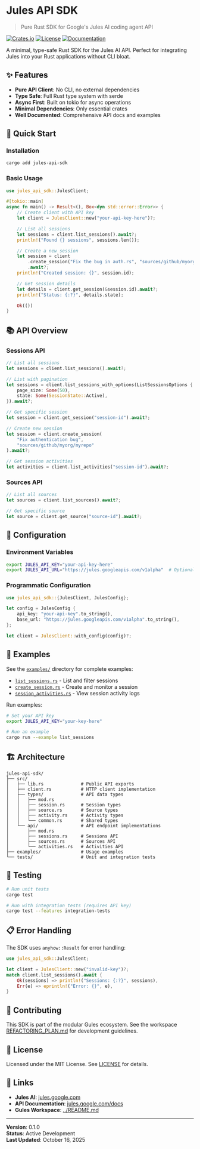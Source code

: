 # Jules API SDK

> Pure Rust SDK for Google's Jules AI coding agent API

[![Crates.io](https://img.shields.io/crates/v/jules-api-sdk.svg)](https://crates.io/crates/jules-api-sdk)
[![License](https://img.shields.io/badge/license-MIT-blue.svg)](LICENSE)
[![Documentation](https://docs.rs/jules-api-sdk/badge.svg)](https://docs.rs/jules-api-sdk)

A minimal, type-safe Rust SDK for the Jules AI API. Perfect for integrating Jules into your Rust applications without CLI bloat.

## ✨ Features

- **Pure API Client**: No CLI, no external dependencies
- **Type Safe**: Full Rust type system with serde
- **Async First**: Built on tokio for async operations
- **Minimal Dependencies**: Only essential crates
- **Well Documented**: Comprehensive API docs and examples

## 🚀 Quick Start

### Installation

```bash
cargo add jules-api-sdk
```

### Basic Usage

```rust
use jules_api_sdk::JulesClient;

#[tokio::main]
async fn main() -> Result<(), Box<dyn std::error::Error>> {
    // Create client with API key
    let client = JulesClient::new("your-api-key-here")?;

    // List all sessions
    let sessions = client.list_sessions().await?;
    println!("Found {} sessions", sessions.len());

    // Create a new session
    let session = client
        .create_session("Fix the bug in auth.rs", "sources/github/myorg/myrepo")
        .await?;
    println!("Created session: {}", session.id);

    // Get session details
    let details = client.get_session(&session.id).await?;
    println!("Status: {:?}", details.state);

    Ok(())
}
```

## 📚 API Overview

### Sessions API

```rust
// List all sessions
let sessions = client.list_sessions().await?;

// List with pagination
let sessions = client.list_sessions_with_options(ListSessionsOptions {
    page_size: Some(50),
    state: Some(SessionState::Active),
}).await?;

// Get specific session
let session = client.get_session("session-id").await?;

// Create new session
let session = client.create_session(
    "Fix authentication bug",
    "sources/github/myorg/myrepo"
).await?;

// Get session activities
let activities = client.list_activities("session-id").await?;
```

### Sources API

```rust
// List all sources
let sources = client.list_sources().await?;

// Get specific source
let source = client.get_source("source-id").await?;
```

## 🔧 Configuration

### Environment Variables

```bash
export JULES_API_KEY="your-api-key-here"
export JULES_API_URL="https://jules.googleapis.com/v1alpha"  # Optional
```

### Programmatic Configuration

```rust
use jules_api_sdk::{JulesClient, JulesConfig};

let config = JulesConfig {
    api_key: "your-api-key".to_string(),
    base_url: "https://jules.googleapis.com/v1alpha".to_string(),
};

let client = JulesClient::with_config(config)?;
```

## 📖 Examples

See the [`examples/`](examples/) directory for complete examples:

- [`list_sessions.rs`](examples/list_sessions.rs) - List and filter sessions
- [`create_session.rs`](examples/create_session.rs) - Create and monitor a session
- [`session_activities.rs`](examples/session_activities.rs) - View session activity logs

Run examples:

```bash
# Set your API key
export JULES_API_KEY="your-key-here"

# Run an example
cargo run --example list_sessions
```

## 🏗️ Architecture

```
jules-api-sdk/
├── src/
│   ├── lib.rs              # Public API exports
│   ├── client.rs           # HTTP client implementation
│   ├── types/              # API data types
│   │   ├── mod.rs
│   │   ├── session.rs      # Session types
│   │   ├── source.rs       # Source types
│   │   ├── activity.rs     # Activity types
│   │   └── common.rs       # Shared types
│   └── api/                # API endpoint implementations
│       ├── mod.rs
│       ├── sessions.rs     # Sessions API
│       ├── sources.rs      # Sources API
│       └── activities.rs   # Activities API
├── examples/               # Usage examples
└── tests/                  # Unit and integration tests
```

## 🧪 Testing

```bash
# Run unit tests
cargo test

# Run with integration tests (requires API key)
cargo test --features integration-tests
```

## 📋 Error Handling

The SDK uses `anyhow::Result` for error handling:

```rust
use jules_api_sdk::JulesClient;

let client = JulesClient::new("invalid-key")?;
match client.list_sessions().await {
    Ok(sessions) => println!("Sessions: {:?}", sessions),
    Err(e) => eprintln!("Error: {}", e),
}
```

## 🤝 Contributing

This SDK is part of the modular Gules ecosystem. See the workspace [REFACTORING_PLAN.md](../REFACTORING_PLAN.md) for development guidelines.

## 📜 License

Licensed under the MIT License. See [LICENSE](LICENSE) for details.

## 🔗 Links

- **Jules AI**: [jules.google.com](https://jules.google.com)
- **API Documentation**: [jules.google.com/docs](https://jules.google.com/docs)
- **Gules Workspace**: [../README.md](../README.md)

---

**Version**: 0.1.0  
**Status**: Active Development  
**Last Updated**: October 16, 2025